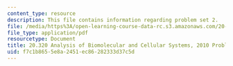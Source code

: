 ```yaml
---
content_type: resource
description: This file contains information regarding problem set 2.
file: /media/https%3A/open-learning-course-data-rc.s3.amazonaws.com/20-320-analysis-of-biomolecular-and-cellular-systems-fall-2012/f7c1b8655e8a2451ec86282333d37c5d_MIT20_320F12_Fa2010_PS2_pr.pdf
file_type: application/pdf
resourcetype: Document
title: 20.320 Analysis of Biomolecular and Cellular Systems, 2010 Problem Set 2
uid: f7c1b865-5e8a-2451-ec86-282333d37c5d
---
```

